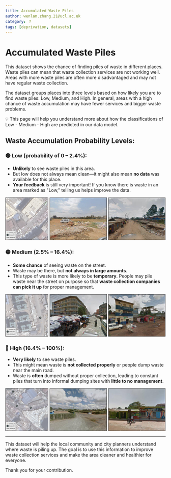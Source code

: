 ```yaml
---
title: Accumulated Waste Piles  
author: wenlan.zhang.21@ucl.ac.uk  
category: ？  
tags: [deprivation, datasets]  
---
```


# **Accumulated Waste Piles**

This dataset shows the chance of finding piles of waste in different places. Waste piles can mean that waste collection services are not working well. Areas with more waste piles are often more disadvantaged and may not have regular waste collection.

The dataset groups places into three levels based on how likely you are to find waste piles: Low, Medium, and High. In general, areas with a high chance of waste accumulation may have fewer services and bigger waste problems.

<aside>
💡 This page will help you understand more about how the classifications of Low - Medium - High are predicted in our data model.
</aside>

## **Waste Accumulation Probability Levels:**

### **🟢 Low (probability of 0 – 2.4%):**  
- **Unlikely** to see waste piles in this area.  
- But low does not always mean clean—it might also mean **no data** was available for this place.
- **Your feedback** is still very important! If you know there is waste in an area marked as "Low," telling us helps improve the data.

![Low Waste Accumulation Probability](image-examples/L_NB.png)

### **🟡 Medium (2.5% – 16.4%):**  
- **Some chance** of seeing waste on the street.  
- Waste may be there, but **not always in large amounts**.  
- This type of waste is more likely to be **temporary**. People may pile waste near the street on purpose so that **waste collection companies can pick it up** for proper management.  

![Medium Waste Accumulation Probability](image-examples/M_NB.png)

### **🔴 High (16.4% – 100%):**  
- **Very likely** to see waste piles.  
- This might mean waste is **not collected properly** or people dump waste near the main road.  
- Waste is **often** dumped without proper collection, leading to constant piles that turn into informal dumping sites with **little to no management**.

![High Waste Accumulation Probability](image-examples/H_NB.png)

--------------

This dataset will help the local community and city planners understand where waste is piling up. The goal is to use this information to improve waste collection services and make the area cleaner and healthier for everyone.

Thank you for your contribution.

